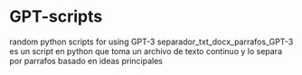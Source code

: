 # GPT-scripts
random python scripts for using GPT-3
separador_txt_docx_parrafos_GPT-3 es un script en python que toma un archivo de texto continuo y lo separa por parrafos basado en ideas principales
